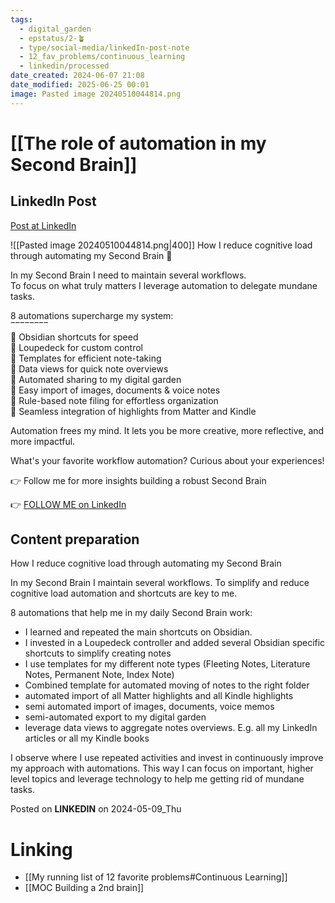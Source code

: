 ```yaml
---
tags:
  - digital_garden
  - epstatus/2-🪴
  - type/social-media/linkedIn-post-note
  - 12_fav_problems/continuous_learning
  - linkedin/processed
date_created: 2024-06-07 21:08
date_modified: 2025-06-25 00:01
image: Pasted image 20240510044814.png
---
```

# [[The role of automation in my Second Brain]]

## LinkedIn Post

[Post at LinkedIn](https://www.linkedin.com/posts/sebastiankamilli_how-i-reduce-cognitive-load-through-automating-activity-7194229665442451456-d5ft?utm_source=share&utm_medium=member_desktop)

![[Pasted image 20240510044814.png|400]]
How I reduce cognitive load through automating my Second Brain 🧠  
  
In my Second Brain I need to maintain several workflows.  
To focus on what truly matters I leverage automation to delegate mundane tasks.  
  
8 automations supercharge my system:  
‾‾‾‾‾‾‾‾  
🤖 Obsidian shortcuts for speed  
🤖 Loupedeck for custom control  
🤖 Templates for efficient note-taking  
🤖 Data views for quick note overviews  
🤖 Automated sharing to my digital garden  
🤖 Easy import of images, documents & voice notes  
🤖 Rule-based note filing for effortless organization  
🤖 Seamless integration of highlights from Matter and Kindle  
  
Automation frees my mind. It lets you be more creative, more reflective, and more impactful.  
  
What's your favorite workflow automation? Curious about your experiences!  

👉 Follow me for more insights building a robust Second Brain

👉 [FOLLOW ME on LinkedIn](https://www.linkedin.com/comm/mynetwork/discovery-see-all?usecase=PEOPLE_FOLLOWS&followMember=sebastiankamilli)

## Content preparation

How I reduce cognitive load through automating my Second Brain

In my Second Brain I maintain several workflows. To simplify and reduce cognitive load automation and shortcuts are key to me.

8 automations that help me in my daily Second Brain work:
+ I learned and repeated the main shortcuts on Obsidian. 
+ I invested in a Loupedeck controller and added several Obsidian specific shortcuts to simplify creating notes
+ I use templates for my different note types (Fleeting Notes, Literature Notes, Permanent Note, Index Note)
+ Combined template for automated moving of notes to the right folder
+ automated import of all Matter highlights and all Kindle highlights
+ semi automated import of images, documents, voice memos
+ semi-automated export to my digital garden
+ leverage data views to aggregate notes overviews. E.g. all my LinkedIn articles or all my Kindle books

I observe where I use repeated activities and invest in continuously improve my approach with automations. This way I can focus on important, higher level topics and leverage technology to help me getting rid of mundane tasks. 

Posted on **LINKEDIN** on 2024-05-09_Thu

# Linking

+ [[My running list of 12 favorite problems#Continuous Learning]]
+ [[MOC Building a 2nd brain]]